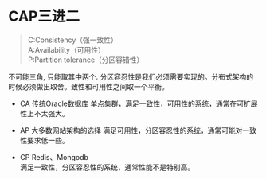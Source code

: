 # CAP三进二

>C:Consistency（强一致性）  
A:Availability（可用性）  
P:Partition tolerance（分区容错性）  

不可能三角, 只能取其中两个. 分区容忍性是我们必须需要实现的。分布式架构的时候必须做出取舍。致性和可用性之间取一个平衡。

* CA 传统Oracle数据库
单点集群，满足一致性，可用性的系统，通常在可扩展性上不太强大。

* AP 大多数网站架构的选择
满足可用性，分区容忍性的系统，通常可能对一致性要求低一些。

* CP Redis、Mongodb  
满足一致性，分区容忍性的系统，通常性能不是特别高。